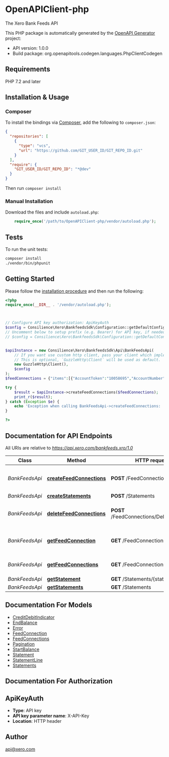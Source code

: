 # OpenAPIClient-php

The Xero Bank Feeds API

This PHP package is automatically generated by the [OpenAPI Generator](https://openapi-generator.tech) project:

- API version: 1.0.0
- Build package: org.openapitools.codegen.languages.PhpClientCodegen

## Requirements

PHP 7.2 and later

## Installation & Usage

### Composer

To install the bindings via [Composer](http://getcomposer.org/), add the following to `composer.json`:

```json
{
  "repositories": [
    {
      "type": "vcs",
      "url": "https://github.com/GIT_USER_ID/GIT_REPO_ID.git"
    }
  ],
  "require": {
    "GIT_USER_ID/GIT_REPO_ID": "*@dev"
  }
}
```

Then run `composer install`

### Manual Installation

Download the files and include `autoload.php`:

```php
    require_once('/path/to/OpenAPIClient-php/vendor/autoload.php');
```

## Tests

To run the unit tests:

```bash
composer install
./vendor/bin/phpunit
```

## Getting Started

Please follow the [installation procedure](#installation--usage) and then run the following:

```php
<?php
require_once(__DIR__ . '/vendor/autoload.php');



// Configure API key authorization: ApiKeyAuth
$config = Consilience\Xero\BankfeedsSdk\Configuration::getDefaultConfiguration()->setApiKey('X-API-Key', 'YOUR_API_KEY');
// Uncomment below to setup prefix (e.g. Bearer) for API key, if needed
// $config = Consilience\Xero\BankfeedsSdk\Configuration::getDefaultConfiguration()->setApiKeyPrefix('X-API-Key', 'Bearer');


$apiInstance = new Consilience\Xero\BankfeedsSdk\Api\BankFeedsApi(
    // If you want use custom http client, pass your client which implements `GuzzleHttp\ClientInterface`.
    // This is optional, `GuzzleHttp\Client` will be used as default.
    new GuzzleHttp\Client(),
    $config
);
$feedConnections = {"items":[{"AccountToken":"10058695","AccountNumber":"3809058454321500","AccountName":"Mike's Savings Account","AccountType":"BANK","Currency":"GBP"},{"AccountToken":"10045844","AccountNumber":"3809058887441500","AccountName":"Gee's Saving's Account","AccountType":"BANK","Currency":"GBP","Country":"GB"}]}; // \Consilience\Xero\BankfeedsSdk\Model\FeedConnections | Feed Connection(s) to add

try {
    $result = $apiInstance->createFeedConnections($feedConnections);
    print_r($result);
} catch (Exception $e) {
    echo 'Exception when calling BankFeedsApi->createFeedConnections: ', $e->getMessage(), PHP_EOL;
}

?>
```

## Documentation for API Endpoints

All URIs are relative to *https://api.xero.com/bankfeeds.xro/1.0*

Class | Method | HTTP request | Description
------------ | ------------- | ------------- | -------------
*BankFeedsApi* | [**createFeedConnections**](docs/Api/BankFeedsApi.md#createfeedconnections) | **POST** /FeedConnections | create one or more new feed connection
*BankFeedsApi* | [**createStatements**](docs/Api/BankFeedsApi.md#createstatements) | **POST** /Statements | 
*BankFeedsApi* | [**deleteFeedConnections**](docs/Api/BankFeedsApi.md#deletefeedconnections) | **POST** /FeedConnections/DeleteRequests | delete an exsiting feed connection
*BankFeedsApi* | [**getFeedConnection**](docs/Api/BankFeedsApi.md#getfeedconnection) | **GET** /FeedConnections/{id} | get single feed connection by id
*BankFeedsApi* | [**getFeedConnections**](docs/Api/BankFeedsApi.md#getfeedconnections) | **GET** /FeedConnections | searches feed connections
*BankFeedsApi* | [**getStatement**](docs/Api/BankFeedsApi.md#getstatement) | **GET** /Statements/{statementId} | 
*BankFeedsApi* | [**getStatements**](docs/Api/BankFeedsApi.md#getstatements) | **GET** /Statements | 


## Documentation For Models

 - [CreditDebitIndicator](docs/Model/CreditDebitIndicator.md)
 - [EndBalance](docs/Model/EndBalance.md)
 - [Error](docs/Model/Error.md)
 - [FeedConnection](docs/Model/FeedConnection.md)
 - [FeedConnections](docs/Model/FeedConnections.md)
 - [Pagination](docs/Model/Pagination.md)
 - [StartBalance](docs/Model/StartBalance.md)
 - [Statement](docs/Model/Statement.md)
 - [StatementLine](docs/Model/StatementLine.md)
 - [Statements](docs/Model/Statements.md)


## Documentation For Authorization



## ApiKeyAuth


- **Type**: API key
- **API key parameter name**: X-API-Key
- **Location**: HTTP header



## Author

api@xero.com

